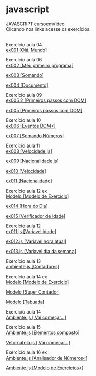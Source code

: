 # javascript
 JAVASCRIPT  cursoemVideo<br> 
 Clicando nos links acesse os exercícios.<br><br>

 Exercício aula 04<br>
 <a href="https://abraao2030.github.io/javascript/aula 04/ex001.html"  target="_blank" rel="external">ex001 [Olá, Mundo]</a><br>

Exercício aula 06<br>
<a href="https://abraao2030.github.io/javascript/aula 06/ex002.html"  target="_blank" rel="external">ex002 [Meu primeiro programa]</a><br>

<a href="https://abraao2030.github.io/javascript/aula 06/ex003.html"  target="_blank" rel="external">ex003 [Somando]</a><br>

<a href="https://abraao2030.github.io/javascript/aula 06/ex004.html"  target="_blank" rel="external">ex004 [Documento]</a><br>

Exercício aula 09<br>
<a href="https://abraao2030.github.io/javascript/aula 09/ex005 2.html"  target="_blank" rel="external">ex005 2 [Primeiros passos com DOM]</a><br>

<a href="https://abraao2030.github.io/javascript/aula 09/ex005.html"  target="_blank" rel="external">ex005 [Primeiros passos com DOM]</a><br>

Exercício aula 10<br>
<a href="https://abraao2030.github.io/javascript/aula 10/ex006.html"  target="_blank" rel="external">ex006 [Eventos DOM<]</a><br>

<a href="https://abraao2030.github.io/javascript/aula 10/ex007.html"  target="_blank" rel="external">ex007 [Somando Números]</a><br>

Exercício aula 11<br>
<a href="https://abraao2030.github.io/javascript/aula 11/ex008.js"  target="_blank" rel="external">ex008 [Velocidade.js]</a><br>

<a href="https://abraao2030.github.io/javascript/aula 11/ex009.js"  target="_blank" rel="external">ex009 [Nacionalidade.js]</a><br>

<a href="https://abraao2030.github.io/javascript/aula 11/ex010.html"  target="_blank" rel="external">ex010 [Velocidade]</a><br>

<a href="https://abraao2030.github.io/javascript/aula 11/ex011.html"  target="_blank" rel="external">ex011 [Nacionalidade]</a><br>

Exercício aula 12 ex<br>
<a href="https://abraao2030.github.io/javascript/aula 12 ex/Modelo/modelo.html"  target="_blank" rel="external">Modelo  [Modelo de Exercício]</a><br>

<a href="https://abraao2030.github.io/javascript/aula 12 ex/ex014/modelo.html"  target="_blank" rel="external">ex014  [Hora do Dia]</a><br>

<a href="https://abraao2030.github.io/javascript/aula 12 ex/ex015/modelo.html"  target="_blank" rel="external">ex015  [Verificador de Idade]</a><br>

Exercício aula 12 <br>
<a href="https://abraao2030.github.io/javascript/aula 12/ex011.js"  target="_blank" rel="external"> ex011.js  [Variavel idade]</a><br>

<a href="https://abraao2030.github.io/javascript/aula 12/ex012.js"  target="_blank" rel="external"> ex012.js  [Variavel hora atual]</a><br>

<a href="https://abraao2030.github.io/javascript/aula 12/ex013.js"  target="_blank" rel="external"> ex013.js  [Variavel dia da semana]</a><br>

Exercício aula 13 <br>
<a href="https://abraao2030.github.io/javascript/aula 13/ambiente.js"  target="_blank" rel="external"> ambiente.js  [Contadores]</a><br>

Exercício aula 14 ex<br>
<a href="https://abraao2030.github.io/javascript/aula 14 ex/Modelo/modelo.html"  target="_blank" rel="external"> Modelo  [Modelo de Exercício]</a><br>

<a href="https://abraao2030.github.io/javascript/aula 14 ex/ex016/modelo.html"  target="_blank" rel="external"> Modelo  [Super Contador]</a><br>

<a href="https://abraao2030.github.io/javascript/aula 14 ex/ex017/modelo.html"  target="_blank" rel="external"> Modelo  [Tabuada]</a><br>

Exercício aula 14<br>
<a href="https://abraao2030.github.io/javascript/aula 14/ambiente.js"  target="_blank" rel="external"> Ambiente.js  [ Vai começar...]</a><br>

Exercício aula 15<br>
<a href="https://abraao2030.github.io/javascript/aula 15/ambiente.js"  target="_blank" rel="external"> Ambiente.js  [Elementos composto]</a><br>

<a href="https://abraao2030.github.io/javascript/aula 15/vetornatela.js"  target="_blank" rel="external"> Vetornatela.js  [ Vai começar...]</a><br>

Exercício aula 16 ex<br>
<a href="https://abraao2030.github.io/javascript/aula 16 ex/ex018/modelo.html"  target="_blank" rel="external"> Ambiente.js  [Analisador de Números<]</a><br>

<a href="https://abraao2030.github.io/javascript/aula 16 ex/modelo/modelo.html"  target="_blank" rel="external"> Ambiente.js  [Modelo de Exercícios<]</a><br>

